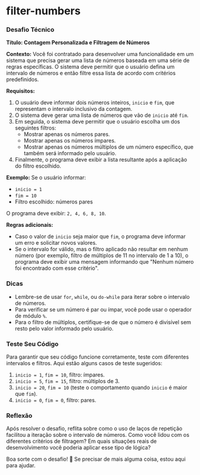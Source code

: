 # filter-numbers
### Desafio Técnico

**Título: Contagem Personalizada e Filtragem de Números**

**Contexto:**
Você foi contratado para desenvolver uma funcionalidade em um sistema que precisa gerar uma lista de números baseada em uma série de regras específicas. O sistema deve permitir que o usuário defina um intervalo de números e então filtre essa lista de acordo com critérios predefinidos.

**Requisitos:**
1. O usuário deve informar dois números inteiros, `inicio` e `fim`, que representam o intervalo inclusivo da contagem.
2. O sistema deve gerar uma lista de números que vão de `inicio` até `fim`.
3. Em seguida, o sistema deve permitir que o usuário escolha um dos seguintes filtros:
   - Mostrar apenas os números pares.
   - Mostrar apenas os números ímpares.
   - Mostrar apenas os números múltiplos de um número específico, que também será informado pelo usuário.
4. Finalmente, o programa deve exibir a lista resultante após a aplicação do filtro escolhido.

**Exemplo:**
Se o usuário informar:
- `inicio = 1`
- `fim = 10`
- Filtro escolhido: números pares

O programa deve exibir: `2, 4, 6, 8, 10`.

**Regras adicionais:**
- Caso o valor de `inicio` seja maior que `fim`, o programa deve informar um erro e solicitar novos valores.
- Se o intervalo for válido, mas o filtro aplicado não resultar em nenhum número (por exemplo, filtro de múltiplos de 11 no intervalo de 1 a 10), o programa deve exibir uma mensagem informando que "Nenhum número foi encontrado com esse critério".

### Dicas

- Lembre-se de usar `for`, `while`, ou `do-while` para iterar sobre o intervalo de números.
- Para verificar se um número é par ou ímpar, você pode usar o operador de módulo `%`.
- Para o filtro de múltiplos, certifique-se de que o número é divisível sem resto pelo valor informado pelo usuário.

### Teste Seu Código

Para garantir que seu código funcione corretamente, teste com diferentes intervalos e filtros. Aqui estão alguns casos de teste sugeridos:

1. `inicio = 1`, `fim = 10`, filtro: ímpares.
2. `inicio = 5`, `fim = 15`, filtro: múltiplos de 3.
3. `inicio = 20`, `fim = 10` (teste o comportamento quando `inicio` é maior que `fim`).
4. `inicio = 0`, `fim = 0`, filtro: pares.

### Reflexão

Após resolver o desafio, reflita sobre como o uso de laços de repetição facilitou a iteração sobre o intervalo de números. Como você lidou com os diferentes critérios de filtragem? Em quais situações reais de desenvolvimento você poderia aplicar esse tipo de lógica?

Boa sorte com o desafio! 🚀 Se precisar de mais alguma coisa, estou aqui para ajudar.
